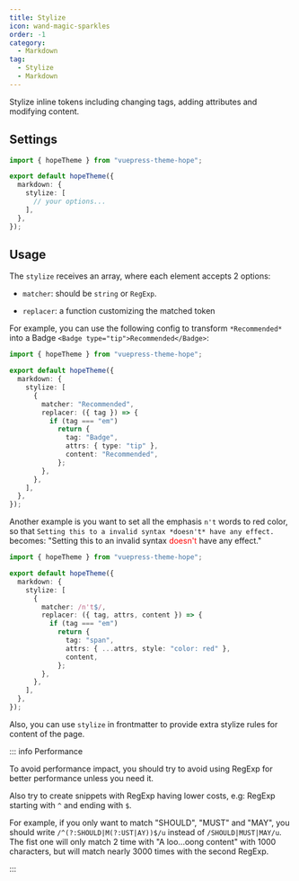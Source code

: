 ```yaml
---
title: Stylize
icon: wand-magic-sparkles
order: -1
category:
  - Markdown
tag:
  - Stylize
  - Markdown
---
```


Stylize inline tokens including changing tags, adding attributes and modifying content.

<!-- more -->

## Settings

```ts twoslash {5-7} title=".vuepress/theme.ts"
import { hopeTheme } from "vuepress-theme-hope";

export default hopeTheme({
  markdown: {
    stylize: [
      // your options...
    ],
  },
});
```

## Usage

The `stylize` receives an array, where each element accepts 2 options:

- `matcher`: should be `string` or `RegExp`.

- `replacer`: a function customizing the matched token

For example, you can use the following config to transform `*Recommended*` into a Badge `<Badge type="tip">Recommended</Badge>`:

```ts twoslash {5-17} title=".vuepress/theme.ts"
import { hopeTheme } from "vuepress-theme-hope";

export default hopeTheme({
  markdown: {
    stylize: [
      {
        matcher: "Recommended",
        replacer: ({ tag }) => {
          if (tag === "em")
            return {
              tag: "Badge",
              attrs: { type: "tip" },
              content: "Recommended",
            };
        },
      },
    ],
  },
});
```

Another example is you want to set all the emphasis `n't` words to red color, so that `Setting this to a invalid syntax *doesn't* have any effect.` becomes: "Setting this to an invalid syntax <span style="color:red">doesn't</span> have any effect."

```ts twoslash {5-17} title=".vuepress/theme.ts"
import { hopeTheme } from "vuepress-theme-hope";

export default hopeTheme({
  markdown: {
    stylize: [
      {
        matcher: /n't$/,
        replacer: ({ tag, attrs, content }) => {
          if (tag === "em")
            return {
              tag: "span",
              attrs: { ...attrs, style: "color: red" },
              content,
            };
        },
      },
    ],
  },
});
```

Also, you can use `stylize` in frontmatter to provide extra stylize rules for content of the page.

::: info Performance

To avoid performance impact, you should try to avoid using RegExp for better performance unless you need it.

Also try to create snippets with RegExp having lower costs, e.g: RegExp starting with `^` and ending with `$`.

For example, if you only want to match "SHOULD", "MUST" and "MAY", you should write `/^(?:SHOULD|M(?:UST|AY))$/u` instead of `/SHOULD|MUST|MAY/u`. The fist one will only match 2 time with "A loo...oong content" with 1000 characters, but will match nearly 3000 times with the second RegExp.

:::
